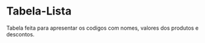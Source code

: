 # Tabela-Lista
Tabela feita para apresentar os codigos com nomes, valores dos produtos e descontos.
